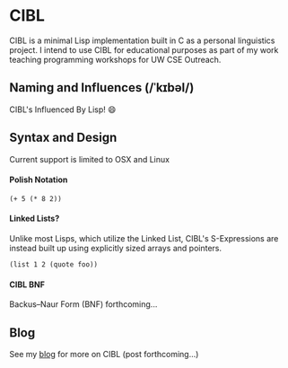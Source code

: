 # CIBL
CIBL is a minimal Lisp implementation built in C as a personal linguistics
project. I intend to use CIBL for educational purposes as part of my work
teaching programming workshops for UW CSE Outreach. 

## Naming and Influences (/ˈkɪbəl/)
CIBL's Influenced By Lisp! :smile:

## Syntax and Design
Current support is limited to OSX and Linux

#### Polish Notation 
`` (+ 5 (* 8 2)) ``
#### Linked Lists?
Unlike most Lisps, which utilize the Linked List, CIBL's S-Expressions are 
instead built up using explicitly sized arrays and pointers.

`` (list 1 2 (quote foo)) ``
#### CIBL BNF
Backus–Naur Form (BNF) forthcoming...

## Blog
See my [blog](https://anican.github.io/blog/) for more on CIBL (post forthcoming...)
